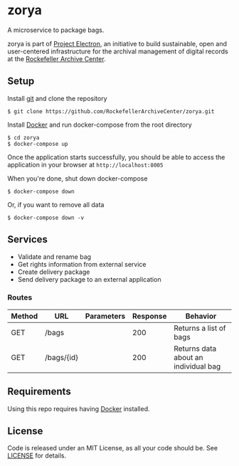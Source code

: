 # zorya
A microservice to package bags.

zorya is part of [Project Electron](https://github.com/RockefellerArchiveCenter/project_electron), an initiative to build sustainable, open and user-centered infrastructure for the archival management of digital records at the [Rockefeller Archive Center](http://rockarch.org/).

## Setup

Install [git](https://git-scm.com/) and clone the repository

    $ git clone https://github.com/RockefellerArchiveCenter/zorya.git

Install [Docker](https://store.docker.com/search?type=edition&offering=community) and run docker-compose from the root directory

    $ cd zorya
    $ docker-compose up

Once the application starts successfully, you should be able to access the application in your browser at `http://localhost:8005`

When you're done, shut down docker-compose

    $ docker-compose down

Or, if you want to remove all data

    $ docker-compose down -v

## Services

* Validate and rename bag
* Get rights information from external service
* Create delivery package
* Send delivery package to an external application

### Routes


| Method | URL | Parameters | Response  | Behavior  |
|--------|-----|---|---|---|
|GET|/bags| |200|Returns a list of bags|
|GET|/bags/{id}| |200|Returns data about an individual bag|


## Requirements

Using this repo requires having [Docker](https://store.docker.com/search?type=edition&offering=community) installed.

## License

Code is released under an MIT License, as all your code should be. See [LICENSE](LICENSE) for details.
